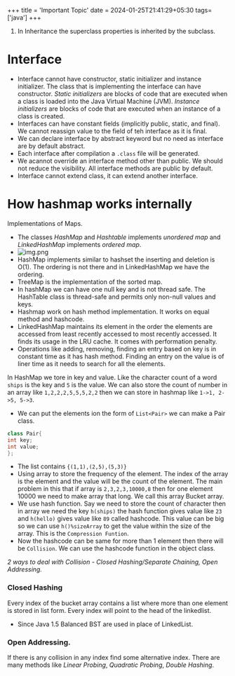 +++
title = 'Important Topic'
date = 2024-01-25T21:41:29+05:30
tags=['java']
+++


1. In Inheritance the superclass properties is inherited by the subclass.


# Interface
- Interface cannot have constructor, static initializer and instance initializer. The class that is implementing the interface can have constructor. _Static initializers_ are blocks of code that are executed when a class is loaded into the Java Virtual Machine (JVM). _Instance initializers_ are blocks of code that are executed when an instance of a class is created.
- Interfaces can have constant fields (implicitly public, static, and final). We cannot reassign value to the field of teh interface as it is final.
- We can declare interface by abstract keyword but no need as interface are by default abstract.
- Each interface after compilation a `.class` file will be generated.
- We acannot override an interface method other than public. We should not reduce the visibility. All interface methods are public by default.
- Interface cannot extend class, it can extend another interface.

# How hashmap works internally

Implementations of Maps.
- The classes *HashMap* and *Hashtable* implements *unordered map* and *LinkedHashMap* implements *ordered map*.
- ![img.png](/images/img32.png)
- HashMap implements similar to hashset the inserting and deletion is O(1). The ordering is not there and in LinkedHashMap we have the ordering. 
- TreeMap is the implementation of the sorted map.
- In hashMap we can have one null key and is not thread safe. The HashTable class is thread-safe and permits only non-null values and keys.
- Hashmap work on hash method implementation. It works on equal method and hashcode.
- LinkedHashMap maintains its element in the order the elements are accessed from least recently accessed to most recently accessed. It finds its usage in the LRU cache. It comes with performation penalty.
- Operations like adding, removing, finding an entry based on key is in constant time as it has hash method. Finding an entry on the value is of liner time as it needs to search for all the elements.

In HashMap we tore in key and value. Like the character count of a word `ships` is the key and `5` is the value. We can also store the count of number in an array like `1,2,2,2,5,5,5,2,2` then we can store in hashmap like `1->1, 2->5, 5->3`.
- We can put the elements ion the form of `List<Pair>` we can make a Pair class. 
```java
class Pair{
int key;
int value;
};
```
- The list contains `{(1,1),(2,5),(5,3)}`
- Using array to store the frequency of the element. The index of the array is the element and the value will be the count of the element. The main problem in this that if array is `2,3,2,3,10000,8` then for one element 10000 we need to make array that long. We call this array Bucket array.
- We use hash function. Say we need to store the count of character then in array we need the key `h(ships)` the hash function gives value like `23` and `h(hello)` gives value like `89` called hashcode. This value can be big so we can use `h()%sizeArray` to get the value within the size of the array. This is the `Compression Funtion`.
- Now the hashcode can be same for more than 1 element then there will be `Collision`. We can use the hashcode function in the object class.

*2 ways to deal with Collision - Closed Hashing/Separate Chaining, Open Addressing.*

### Closed Hashing
Every index of the bucket array contains a list where more than one element is stored in list form.
Every index will point to the head of the linkedlist.
- Since Java 1.5 Balanced BST are used in place of LinkedList.

### Open Addressing.
If there is any collision in any index find some alternative index. There are many methods like *Linear Probing*, *Quadratic Probing*, *Double Hashing*.